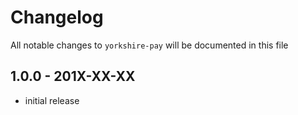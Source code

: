 # Changelog

All notable changes to `yorkshire-pay` will be documented in this file

## 1.0.0 - 201X-XX-XX

- initial release
